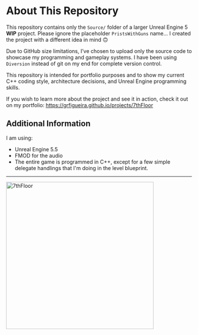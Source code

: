 # About This Repository

This repository contains only the `Source/` folder of a larger Unreal Engine 5 **WIP** project. Please ignore the placeholder `PristsWithGuns` name... I created the project with a different idea in mind 🙃

Due to GitHub size limitations, I’ve chosen to upload only the source code to showcase my programming and gameplay systems. I have been using `Diversion` instead of git on my end for complete version control.

This repository is intended for portfolio purposes and to show my current C++ coding style, architecture decisions, and Unreal Engine programming skills.

If you wish to learn more about the project and see it in action, check it out on my portfolio: https://grfigueira.github.io/projects/7thFloor

## Additional Information

I am using:
- Unreal Engine 5.5
- FMOD for the audio
- The entire game is programmed in C++, except for a few simple delegate handlings that I'm doing in the level blueprint.

---

<img src="https://github.com/user-attachments/assets/b05842f6-cf14-489e-80a2-c4b0147eb1e6" width="400" alt="7thFloor">


